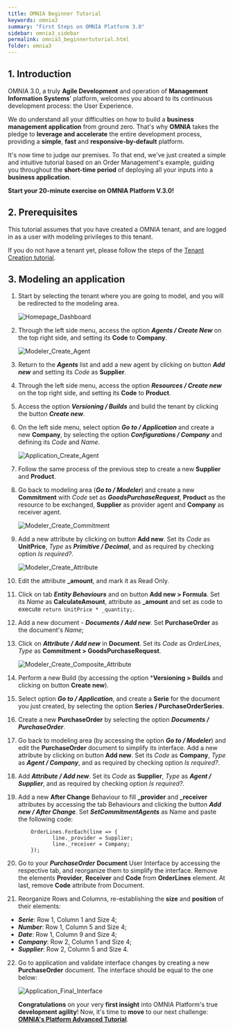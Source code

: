```yaml
---
title: OMNIA Beginner Tutorial
keywords: omnia3
summary: "First Steps on OMNIA Platform 3.0"
sidebar: omnia3_sidebar
permalink: omnia3_beginnertutorial.html
folder: omnia3
---
```


## 1. Introduction

OMNIA 3.0, a truly **Agile Development** and operation of **Management Information Systems**' platform, welcomes you aboard to its continuous development process: the User Experience.

We do understand all your difficulties on how to build a **business management application** from ground zero. That's why **OMNIA** takes the pledge to **leverage and accelerate** the entire development process, providing a **simple**, **fast** and **responsive-by-default** platform.

It's now time to judge our premises. To that end, we've just created a simple and intuitive tutorial based on an Order Management's example, guiding you throughout the **short-time period** of deploying all your inputs into a **business application**.

**Start your 20-minute exercise on OMNIA Platform V.3.0!**

## 2. Prerequisites

This tutorial assumes that you have created a OMNIA tenant, and are logged in as a user with modeling privileges to this tenant.

If you do not have a tenant yet, please follow the steps of the [Tenant Creation tutorial](http://docs.numbersbelieve.com/omnia3_tenantcreation.html).

## 3. Modeling an application

1. Start by selecting the tenant where you are going to model, and you will be redirected to the modeling area.
 
    ![Homepage_Dashboard](/images/tutorials/beginner/Modeler-Homepage.PNG)
 
2. Through the left side menu, access the option ***Agents / Create New*** on the top right side, and setting its **Code** to **Company**.

    ![Modeler_Create_Agent](/images/tutorials/beginner/Modeler-Create-Agent.PNG)

3. Return to the ***Agents*** list and add a new agent by clicking on button ***Add new*** and setting its *Code* as **Supplier**.

4. Through the left side menu, access the option ***Resources / Create new*** on the top right side, and setting its **Code** to **Product**.

5. Access the option ***Versioning / Builds*** and build the tenant by clicking the button ***Create new***.

6. On the left side menu, select option ***Go to / Application*** and create a new **Company**, by selecting the option ***Configurations / Company*** and defining its *Code* and *Name*.

    ![Application_Create_Agent](https://github.com/numbersbelieve/omnia3/raw/master/docs/tutorialPics/modelingTutorial/Application-Create-Agent.PNG)

7.  Follow the same process of the previous step to create a new **Supplier** and **Product**.

8. Go back to modeling area (***Go to / Modeler***) and create a new **Commitment** with *Code* set as ***GoodsPurchaseRequest***, **Product** as the resource to be exchanged, **Supplier** as provider agent and **Company** as receiver agent.

    ![Modeler_Create_Commitment](https://github.com/numbersbelieve/omnia3/raw/master/docs/tutorialPics/modelingTutorial/Modeler-Create-Commitment.PNG)

9. Add a new attribute by clicking on button **Add new**. Set its *Code* as **UnitPrice**, *Type* as ***Primitive / Decimal***, and as required by checking option *Is required?*.

    ![Modeler_Create_Attribute](https://github.com/numbersbelieve/omnia3/raw/master/docs/tutorialPics/modelingTutorial/Modeler-Create-Attribute.PNG)

10. Edit the attribute **_amount**, and mark it as Read Only.

11. Click on tab ***Entity Behaviours*** and on button **Add new > Formula**. Set its *Name* as **CalculateAmount**, attribute as **_amount** and set as code to execute `return UnitPrice * _quantity;`.

12. Add a new document - ***Documents / Add new***. Set **PurchaseOrder** as the document's *Name*;

13. Click on ***Attribute / Add new*** in **Document**. Set its *Code* as *OrderLines*, *Type* as **Commitment > GoodsPurchaseRequest**.

    ![Modeler_Create_Composite_Attribute](https://github.com/numbersbelieve/omnia3/raw/master/docs/tutorialPics/modelingTutorial/Modeler-Create-CompositeAttribute.PNG)

14. Perform a new Build (by accessing the option ***Versioning > Builds** and clicking on button **Create new**).

15. Select option ***Go to / Application***, and create a **Serie** for the document you just created, by selecting the option **Series / PurchaseOrderSeries**.

16. Create a new **PurchaseOrder** by selecting the option ***Documents / PurchaseOrder***.

17. Go back to modeling area (by accessing the option ***Go to / Modeler***) and edit the **PurchaseOrder** document to simplify its interface. Add a new attribute by clicking on button **Add new**. Set its *Code* as **Company**, *Type* as ***Agent / Company***, and as required by checking option *Is required?*.

18. Add ***Attribute / Add new***. Set its *Code* as **Supplier**, *Type* as ***Agent / Supplier***, and as required by checking option *Is required?*. 

19. Add a new **After Change** Behaviour to fill **_provider** and **_receiver** attributes by accessing the tab Behaviours and clicking the button ***Add new / After Change***. Set ***SetCommitmentAgents*** as Name and paste the following code:

    ````
        OrderLines.ForEach(line => {
	           line._provider = Supplier;
	           line._receiver = Company;
        });
    ````

20. Go to your ***PurchaseOrder*** **Document** User Interface by accessing the respective tab, and reorganize them to simplify the interface. Remove the elements **Provider**, **Receiver**  and **Code** from **OrderLines** element. At last, remove **Code** attribute from Document.

21. Reorganize Rows and Columns, re-establishing the **size** and **position** of their elements:
  * ***Serie***: Row 1, Column 1 and Size 4; 
  * ***Number***: Row 1, Column 5 and Size 4; 
  * ***Date***: Row 1, Column 9 and Size 4; 
  * ***Company***: Row 2, Column 1 and Size 4;
  * ***Supplier***: Row 2, Column 5 and Size 4.

22. Go to application and validate interface changes by creating a new **PurchaseOrder** document. The interface should be equal to the one below:

    ![Application_Final_Interface](https://github.com/numbersbelieve/omnia3/raw/master/docs/tutorialPics/modelingTutorial/Application-Final-Interface.PNG)


    **Congratulations** on your very **first insight** into OMNIA Platform's true **development agility**! Now, it's time to **move** to our next challenge: [**OMNIA's Platform Advanced Tutorial**](http://docs.numbersbelieve.com/omnia3_advancedtutorial.html). 
